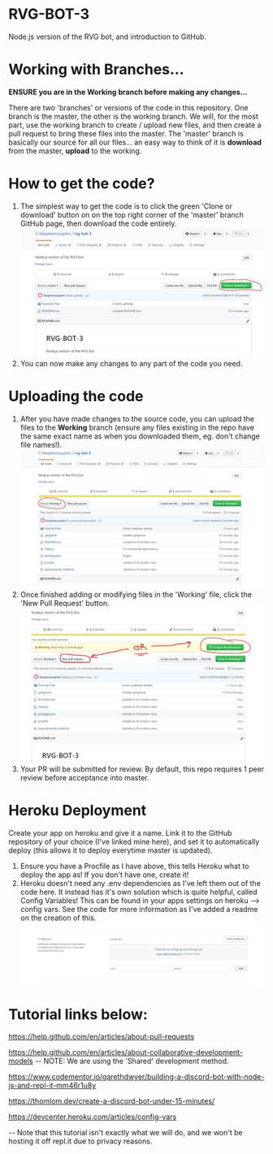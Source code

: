 # RVG-BOT-3
Node.js version of the RVG bot, and introduction to GitHub.

# Working with Branches...
**ENSURE you are in the Working branch before making any changes...**

There are two 'branches' or versions of the code in this repository.  One branch is the master, the other is the working branch.  We will, for the most part, use the working branch to create / upload new files, and then create a pull request to bring these files into the master.  The 'master' branch is basically our source for all our files... an easy way to think of it is **download** from the master, **upload** to the working.  

# How to get the code? 
1. The simplest way to get the code is to click the green 'Clone or download' button on on the top right corner of the 'master' branch GitHub page, then download the code entirely.  
![Download the Code](https://raw.githubusercontent.com/blasphemousjohn/rvg-bot-3/master/Tutorial-Files/download.JPG)
2. You can now make any changes to any part of the code you need. 

# Uploading the code
1. After you have made changes to the source code, you can upload the files to the **Working** branch (ensure any files existing in the repo have the same exact name as when you downloaded them, eg. don't change file names!).    
![Working](https://raw.githubusercontent.com/blasphemousjohn/rvg-bot-3/master/Tutorial-Files/working.JPG)
2. Once finished adding or modifying files in the 'Working' file, click the 'New Pull Request' button.
![New PR](https://raw.githubusercontent.com/blasphemousjohn/rvg-bot-3/master/Tutorial-Files/submitPR.JPG)
3. Your PR will be submitted for review.  By default, this repo requires 1 peer review before acceptance into master.

# Heroku Deployment
Create your app on heroku and give it a name.  Link it to the GitHub repository of your choice (I've linked mine here), and set it to automatically deploy (this allows it to deploy everytime master is updated). 

1. Ensure you have a Procfile as I have above, this tells Heroku what to deploy the app as!  If you don't have one, create it!
2. Heroku doesn't need any .env dependencies as I've left them out of the code here.  It instead has it's own solution which is quite helpful, called Config Variables!  This can be found in your apps settings on heroku --> config vars. See the code for more information as I've added a readme on the creation of this.
![Config Vars](https://raw.githubusercontent.com/blasphemousjohn/rvg-bot-3/master/Tutorial-Files/key_goes_here.JPG)

# Tutorial links below: 
https://help.github.com/en/articles/about-pull-requests

https://help.github.com/en/articles/about-collaborative-development-models -- NOTE: We are using the 'Shared' development method.

https://www.codementor.io/garethdwyer/building-a-discord-bot-with-node-js-and-repl-it-mm46r1u8y

https://thomlom.dev/create-a-discord-bot-under-15-minutes/

https://devcenter.heroku.com/articles/config-vars

 -- Note that this tutorial isn't exactly what we will do, and we won't be hosting it off repl.it due to privacy reasons.
